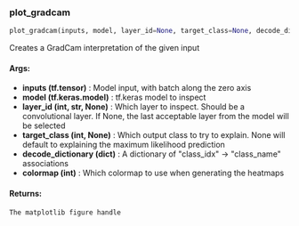 

### plot_gradcam
```python
plot_gradcam(inputs, model, layer_id=None, target_class=None, decode_dictionary=None, colormap=14)
```
Creates a GradCam interpretation of the given input

#### Args:

* **inputs (tf.tensor)** :  Model input, with batch along the zero axis
* **model (tf.keras.model)** :  tf.keras model to inspect
* **layer_id (int, str, None)** :  Which layer to inspect. Should be a convolutional layer. If None, the last                                     acceptable layer from the model will be selected
* **target_class (int, None)** :  Which output class to try to explain. None will default to explaining the maximum                                     likelihood prediction
* **decode_dictionary (dict)** :  A dictionary of "class_idx" -> "class_name" associations
* **colormap (int)** :  Which colormap to use when generating the heatmaps

#### Returns:
    The matplotlib figure handle